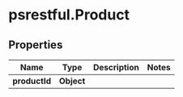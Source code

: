 # psrestful.Product

## Properties
Name | Type | Description | Notes
------------ | ------------- | ------------- | -------------
**productId** | **Object** |  | 
